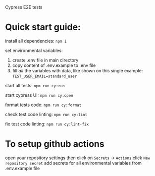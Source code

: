 Cypress E2E tests

# Quick start guide:
install all dependencies:
`npm i`

set environmental variables:
1. create .env file in main directory
2. copy content of .env.example to .env file
3. fill *all* the variables with data, like shown on this single example:
`TEST_USER_EMAIL=standard_user`

start all tests:
`npm run cy:run`

start cypress UI:
`npm run cy:open`

format tests code:
`npm run cy:format`

check test code linting:
`npm run cy:lint`

fix test code linting:
`npm run cy:lint-fix`

# To setup github actions
open your repository settings
then click on `Secrets` -> `Actions`
click `New repository secret`
add secrets for all environmental variables from .env.example file
